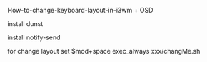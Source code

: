 How-to-change-keyboard-layout-in-i3wm + OSD

install dunst

install notify-send

for change layout set $mod+space exec_always xxx/changMe.sh

